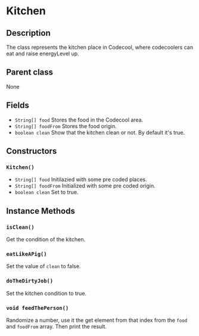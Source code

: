 # Kitchen

## Description
The class represents the kitchen place in Codecool, where codecoolers can eat and raise energyLevel up.

## Parent class
None

## Fields

* `String[] food` Stores the food in the Codecool area.
* `String[] foodFrom` Stores the food origin.
* `boolean clean` Show that the kitchen clean or not. By default it's true.
 
## Constructors

### `Kitchen()`
* `String[] food` Initilazied with some pre coded places.
* `String[] foodFrom` Initialized with some pre coded origin.
* `boolean clean` Set to true.

## Instance Methods

### `isClean()`

Get the condition of the kitchen.

### `eatLikeAPig()`

Set the value of `clean` to false.

### `doTheDirtyJob()`

Set the kitchen condition to true.

### `void feedThePerson()`

Randomize a number, use it the get element from that index from the `food` and `foodFrom` array. Then print the result.